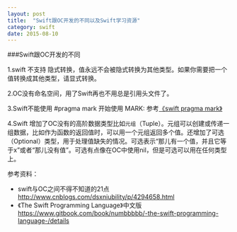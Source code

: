 ```yaml
---
layout: post
title:  "Swift跟OC开发的不同以及Swift学习资源"
category: swift
date: 2015-08-10
---
```


###Swift跟OC开发的不同

1.swift 不支持 隐式转换，值永远不会被隐式转换为其他类型。如果你需要把一个值转换成其他类型，请显式转换。

2.OC没有命名空间，用了Swift再也不用总是引用头文件了。

3.Swift不能使用 #pragma mark 开始使用  MARK: 参考[《swift pragma mark》](http://ju.outofmemory.cn/entry/104921)

4.Swift 增加了OC没有的高阶数据类型比如`元组`（Tuple）。元组可以创建或传递一组数据，比如作为函数的返回值时，可以用一个元组返回多个值。还增加了可选（Optional）类型，用于处理值缺失的情况。可选表示“那儿有一个值，并且它等于x”或者“那儿没有值”。可选有点像在OC中使用nil，但是可选可以用在任何类型上。
  
参考资料：

* swift与OC之间不得不知道的21点 <http://www.cnblogs.com/dsxniubility/p/4294658.html>
* 《The Swift Programming Language》中文版<https://www.gitbook.com/book/numbbbbb/-the-swift-programming-language-/details>





